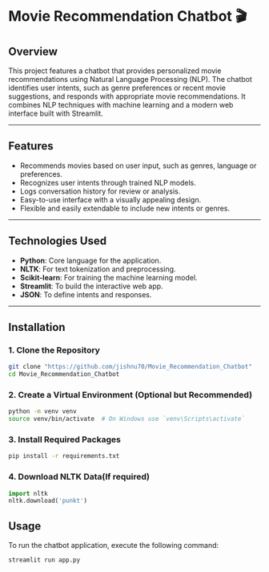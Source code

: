 # Movie Recommendation Chatbot 🎬

## Overview

This project features a chatbot that provides personalized movie recommendations using Natural Language Processing (NLP). The chatbot identifies user intents, such as genre preferences or recent movie suggestions, and responds with appropriate movie recommendations. It combines NLP techniques with machine learning and a modern web interface built with Streamlit.

---

## Features

- Recommends movies based on user input, such as genres, language or preferences.
- Recognizes user intents through trained NLP models.
- Logs conversation history for review or analysis.
- Easy-to-use interface with a visually appealing design.
- Flexible and easily extendable to include new intents or genres.

---

## Technologies Used

- **Python**: Core language for the application.
- **NLTK**: For text tokenization and preprocessing.
- **Scikit-learn**: For training the machine learning model.
- **Streamlit**: To build the interactive web app.
- **JSON**: To define intents and responses.

---

## Installation

### 1. Clone the Repository

```bash
git clone "https://github.com/jishnu70/Movie_Recommendation_Chatbot"
cd Movie_Recommendation_Chatbot
```

### 2. Create a Virtual Environment (Optional but Recommended)

```bash
python -m venv venv
source venv/bin/activate  # On Windows use `venv\Scripts\activate`
```

### 3. Install Required Packages

```bash
pip install -r requirements.txt
```

### 4. Download NLTK Data(If required)

```python
import nltk
nltk.download('punkt')
```

## Usage

To run the chatbot application, execute the following command:

```bash
streamlit run app.py
```
